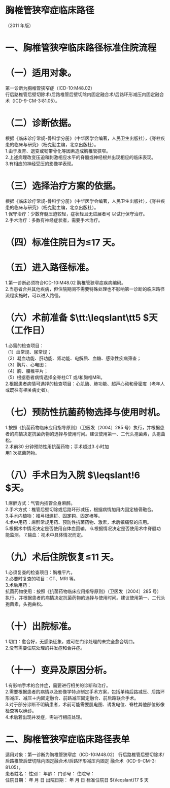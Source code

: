 # 胸椎管狭窄症临床路径  
（2011 年版）  
# 一、胸椎管狭窄临床路径标准住院流程  
# （一）适用对象。  
第一诊断为胸椎管狭窄症（ICD-10:M48.02）  
行后路椎管后壁切除术/后路椎管后壁切除内固定融合术/后路环形减压内固定融合术（ICD-9-CM-3:81.05）。  
# （二）诊断依据。  
根据《临床诊疗常规-骨科学分册》（中华医学会编著，人民卫生出版社），《脊柱疾患的临床与研究》（杨克勤主编，北京出版社）。  
1.由于发育、退变或韧带骨化等因素造成胸椎管狭窄。  
2.上述病理改变压迫和刺激相应水平的脊髓或神经根并出现相应的临床表现。  
3.有相应的神经受压的影像学表现。  
# （三）选择治疗方案的依据。  
根据《临床诊疗常规-骨科学分册》（中华医学会编著，人民卫生出版社），《脊柱疾患的临床与研究》（杨克勤主编，北京出版社）。  
1.保守治疗：少数脊髓压迫较轻，症状轻且无进展者可 以试行保守治疗。  
2.手术治疗：多数有神经症状者，需要手术治疗。  
# （四）标准住院日为≤17 天。  
# （五）进入路径标准。  
1.第一诊断必须符合ICD-10:M48.02 胸椎管狭窄症疾病编码。  
2.当患者合并其他疾病，但住院期间不需要特殊处理也不影响第一诊断的临床路径流程实施时，可以进入路径。  
# （六）术前准备 $\tt:\leqslant\tt5 $天（工作日）  
1.必需的检查项目：  
（1）血常规、尿常规；  
（2）凝血功能、肝功能、肾功能、电解质、血糖、感染性疾病筛查；  
（3）胸片、心电图；  
（4）胸、腰椎平片；  
（5）根据患者病情选择全脊柱CT 或/和胸椎MRI。  
2.根据患者病情可选择的检查项目：心肌酶、肺功能、超声心动和骨密度（老年人或既往有相关病史者）。  
# （七）预防性抗菌药物选择与使用时机。  
1.按照《抗菌药物临床应用指导原则》（卫医发〔2004〕285 号）执行，并根据患者的病情决定抗菌药物的选择与使用时间。建议使用第一、二代头孢菌素，头孢曲松。  
2.术前30 分钟预防性用抗菌药物；手术超过3 小时加  
用1 次抗菌药物。  
# （八）手术日为入院 $\leqslant\!6 $天。  
1.麻醉方式：气管内插管全身麻醉。  
2.手术方式：椎管后壁切除或后路环形减压，根据病情加用内固定植骨融合。  
3.手术内植物：椎弓根螺钉、固定钩、固定棒等。  
4.术中用药：麻醉常规用药、预防性抗菌药物、激素，术后镇痛泵的应用。  
5.根据术中情况决定是否使用自体血回输。 6.根据情况决定是否使用术中脊髓功能监测。 7.输血：视术中具体情况而定。  
# （九）术后住院恢复≤11 天。  
1.必须复查的检查项目：胸椎平片。  
2.必要时复查的项目：CT、MRI 等。  
3.术后用药：  
抗菌药物使用：按照《抗菌药物临床应用指导原则》（卫医发〔2004〕285 号）执行，并根据患者的病情决定抗菌药物的选择与使用时间。建议使用第一、二代头孢菌素，头孢曲松。  
# （十）出院标准。  
1.切口：愈合好，无感染征象，或可在门诊处理的未完全愈合切口。  
2.没有需要住院处理的并发症和合并症。  
# （十一）变异及原因分析。  
1.有影响手术的合并症，需要进行相关的诊断和治疗。  
2.需要根据患者的病情以及影像学特点制定手术方案，包括单纯后路减压、后路环形减压、减压＋内固定融合、前路减压固定融合、前后路联合手术。  
3.对于部分诊断不明确患者，术前可能需要肌电图、诱发电位、脊柱其他部位影像检查等以确诊。  
4.术后若出现并发症，需进行相应处理。  
# 二、胸椎管狭窄症临床路径表单  
适用对象：第一诊断为胸椎管狭窄症（ICD-10:M48.02） 行后路椎管后壁切除术/后路椎管后壁切除内固定融合术/后路环形减压内固定 融合术（ICD-9-CM-3: 81.05）。  
患者姓名：               性别：    年龄：      门诊号：        住院号：  
住院日期：   年  月  日     出院日期：   年  月  日   标准住院日 ${\leqslant}17 $ 天  
